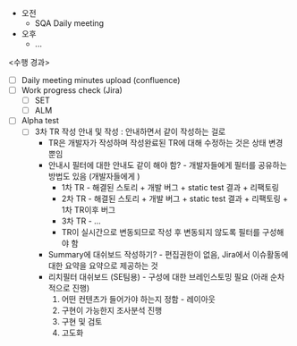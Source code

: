 - 오전
	- SQA Daily meeting
- 오후
	- ...

<수행 경과>
- [ ] Daily meeting minutes upload (confluence)
- [ ] Work progress check (Jira)
	- [ ] SET
	- [ ] ALM

- [ ] Alpha test
	- [ ] 3차 TR 작성 안내 및 작성 : 안내하면서 같이 작성하는 걸로
		- TR은 개발자가 작성하며 작성완료된 TR에 대해 수정하는 것은 상태 변경 뿐임
		- 안내시 필터에 대한 안내도 같이 해야 함? - 개발자들에게 필터를 공유하는 방법도 있음 (개발자들에게 )
			- 1차 TR - 해결된 스토리 + 개발 버그 + static test 결과 + 리팩토링
			- 2차 TR - 해결된 스토리 + 개발 버그 + static test 결과 + 리팩토링 + 1차 TR이후 버그
			- 3차 TR - ...
			- TR이 실시간으로 변동되므로 작성 후 변동되지 않도록 필터를 구성해야 함
		- Summary에 대쉬보드 작성하기? - 편집권한이 없음, Jira에서 이슈활동에 대한 요약을 요약으로 제공하는 것
		- 리치필터 대쉬보드 (SE팀용) - 구성에 대한 브레인스토밍 필요 (아래 순차적으로 진행)
			1) 어떤 컨텐츠가 들어가야 하는지 정함 - 레이아웃
			2) 구현이 가능한지 조사분석 진행
			3) 구현 및 검토
			4) 고도화